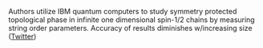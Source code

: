 
Authors utilize IBM quantum computers to study symmetry protected topological phase in infinite one dimensional spin-1/2 chains by measuring string order parameters. Accuracy of results diminishes w/increasing size ([Twitter](https://twitter.com/JoshuahHeath/status/1184116863891984385))

